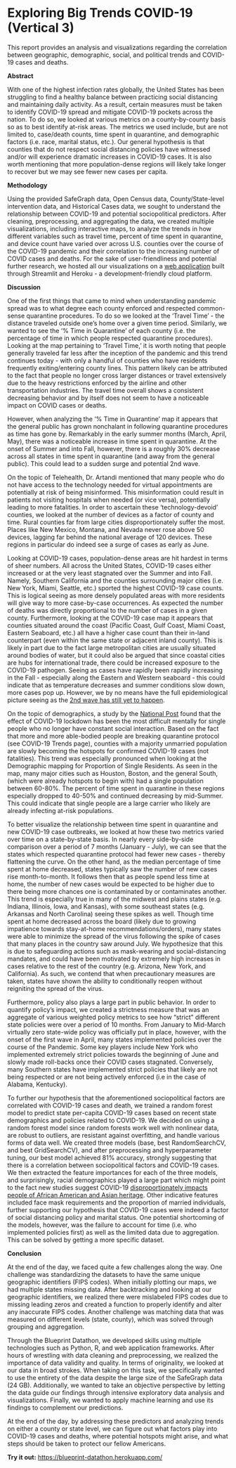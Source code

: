 # Exploring Big Trends COVID-19 (Vertical 3)

This report provides an analysis and visualizations regarding the correlation between geographic, demographic, social, and political trends and COVID-19 cases and deaths.

**Abstract**

With one of the highest infection rates globally, the United States has been struggling to find a healthy balance between practicing social distancing and maintaining daily activity. As a result, certain measures must be taken to identify COVID-19 spread and mitigate COVID-19 pockets across the nation. To do so, we looked at various metrics on a county-by-county basis so as to best identify at-risk areas. The metrics we used include, but are not limited to, case/death counts, time spent in quarantine, and demographic factors (i.e. race, marital status, etc.). Our general hypothesis is that counties that do not respect social distancing policies have witnessed and/or will experience dramatic increases in COVID-19 cases. It is also worth mentioning that more population-dense regions will likely take longer to recover but we may see fewer new cases per capita.

**Methodology**

Using the provided SafeGraph data, Open Census data, County/State-level intervention data, and Historical Cases data, we sought to understand the relationship between COVID-19 and potential sociopolitical predictors. After cleaning, preprocessing, and aggregating the data, we created multiple visualizations, including interactive maps, to analyze the trends in how different variables such as travel time, percent of time spent in quarantine, and device count have varied over across U.S. counties over the course of the COVID-19 pandemic and their correlation to the increasing number of COVID cases and deaths. For the sake of user-friendliness and potential further research, we hosted all our visualizations on a [web application](https://blueprint-datathon.herokuapp.com/) built through Streamlit and Heroku - a development-friendly cloud platform. 

**Discussion**

One of the first things that came to mind when understanding pandemic spread was to what degree each county enforced and respected common-sense quarantine procedures. To do so we looked at the ‘Travel Time’ - the distance traveled outside one’s home over a given time period. Similarly, we wanted to see the ‘% Time in Quarantine’ of each county (i.e. the percentage of time in which people respected quarantine procedures). Looking at the map pertaining to ‘Travel Time,’ it is worth noting that people generally traveled far less after the inception of the pandemic and this trend continues today - with only a handful of counties who have residents frequently exiting/entering county lines. This pattern likely can be attributed to the fact that people no longer cross larger distances or travel extensively due to the heavy restrictions enforced by the airline and other transportation industries. The travel time overall shows a consistent decreasing behavior and by itself does not seem to have a noticeable impact on COVID cases or deaths.

However, when analyzing the ‘% Time in Quarantine’ map it appears that the general public has grown nonchalant in following quarantine procedures as time has gone by. Remarkably in the early summer months (March, April, May), there was a noticeable increase in time spent in quarantine. At the onset of Summer and into Fall, however, there is a roughly 30% decrease across all states in time spent in quarantine (and away from the general public). This could lead to a sudden surge and potential 2nd wave.

On the topic of Telehealth, Dr. Artandi mentioned that many people who do not have access to the technology needed for virtual appointments are potentially at risk of being misinformed. This misinformation could result in patients not visiting hospitals when needed (or vice versa), potentially leading to more fatalities. In order to ascertain these ‘technology-devoid’ counties, we looked at the number of devices as a factor of county and time. Rural counties far from large cities disproportionately suffer the most. Places like New Mexico, Montana, and Nevada never rose above 50 devices, lagging far behind the national average of 120 devices. These regions in particular do indeed see a surge of cases as early as June.

Looking at COVID-19 cases, population-dense areas are hit hardest in terms of sheer numbers. All across the United States, COVID-19 cases either increased or at the very least stagnated over the Summer and into Fall. Namely, Southern California and the counties surrounding major cities (i.e. New York, Miami, Seattle, etc.) sported the highest COVID-19 case counts. This is logical seeing as more densely populated areas with more residents will give way to more case-by-case occurrences. As expected the number of deaths was directly proportional to the number of cases in a given county. Furthermore, looking at the COVID-19 case map it appears that counties situated around the coast (Pacific Coast, Gulf Coast, Miami Coast, Eastern Seaboard, etc.) all have a higher case count than their in-land counterpart (even within the same state or adjacent inland county). This is likely in part due to the fact large metropolitan cities are usually situated around bodies of water, but it could also be argued that since coastal cities are hubs for international trade, there could be increased exposure to the COVID-19 pathogen. Seeing as cases have rapidly been rapidly increasing in the Fall - especially along the Eastern and Western seaboard - this could indicate that as temperature decreases and summer conditions slow down, more cases pop up. However, we by no means have the full epidemiological picture seeing as the [2nd wave has still yet to happen](https://www.hopkinsmedicine.org/health/conditions-and-diseases/coronavirus/first-and-second-waves-of-coronavirus).

On the topic of demographics, a study by the [National Post](https://nationalpost.com/news/canada/effects-of-covid-19-lockdown-most-difficult-on-single-people-modelling-by-economists-suggests) found that the effect of COVID-19 lockdown has been the most difficult mentally for single people who no longer have constant social interaction. Based on the fact that more and more able-bodied people are breaking quarantine protocol (see COVID-19 Trends page), counties with a majority unmarried population are slowly becoming the hotspots for confirmed COVID-19 cases (not fatalities). This trend was especially pronounced when looking at the Demographic mapping for Proportion of Single Residents. As seen in the map, many major cities such as Houston, Boston, and the general South, (which were already hotspots to begin with) had a single population between 60-80%. The percent of time spent in quarantine in these regions especially dropped to 40-50% and continued decreasing by mid-Summer. This could indicate that single people are a large carrier who likely are already infecting at-risk populations.

To better visualize the relationship between time spent in quarantine and new COVID-19 case outbreaks, we looked at how these two metrics varied over time on a state-by-state basis. In nearly every side-by-side comparison over a period of 7 months (January - July), we can see that the states which respected quarantine protocol had fewer new cases - thereby flattening the curve. On the other hand, as the median percentage of time spent at home decreased, states typically saw the number of new cases rise month-to-month. It follows then that as people spend less time at home, the number of new cases would be expected to be higher due to there being more chances one is contaminated by or contaminates another. This trend is especially true in many of the midwest and plains states (e.g. Indiana, Illinois, Iowa, and Kansas), with some southeast states (e.g. Arkansas and North Carolina) seeing these spikes as well. Though time spent at home decreased across the board (likely due to growing impatience towards stay-at-home recommendations/orders), many states were able to minimize the spread of the virus following the spike of cases that many places in the country saw around July. We hypothesize that this is due to safeguarding actions such as mask-wearing and social-distancing mandates, and could have been motivated by extremely high increases in cases relative to the rest of the country (e.g. Arizona, New York, and California). As such, we contend that when precautionary measures are taken, states have shown the ability to conditionally reopen without reigniting the spread of the virus.

Furthermore, policy also plays a large part in public behavior. In order to quantify policy’s impact, we created a strictness measure that was an aggregate of various weighted policy metrics to see how “strict” different state policies were over a period of 10 months. From January to Mid-March virtually zero state-wide policy was officially put in place, however, with the onset of the first wave in April, many states implemented policies over the course of the Pandemic. Some key players include New York who implemented extremely strict policies towards the beginning of June and slowly made roll-backs once their COVID cases stagnated. Conversely, many Southern states have implemented strict policies that likely are not being respected or are not being actively enforced (i.e in the case of Alabama, Kentucky).

To further our hypothesis that the aforementioned sociopolitical factors are correlated with COVID-19 cases and death, we trained a random forest model to predict state per-capita COVID-19 cases based on recent state demographics and policies related to COVID-19. We decided on using a random forest model since random forests work well with nonlinear data, are robust to outliers, are resistant against overfitting, and handle various forms of data well. We created three models (base, best RandomSearchCV, and best GridSearchCV), and after preprocessing and hyperparameter tuning, our best model achieved 81% accuracy, strongly suggesting that there is a correlation between sociopolitical factors and COVID-19 cases. We then extracted the feature importances for each of the three models, and surprisingly, racial demographics played a large part which might point to the fact new studies suggest COVID-19 [disproportionately impacts people of African American and Asian heritage](https://www.hopkinsmedicine.org/health/conditions-and-diseases/coronavirus/covid19-racial-disparities). Other indicative features included face mask requirements and the proportion of married individuals, further supporting our hypothesis that COVID-19 cases were indeed a factor of social distancing policy and marital status. One potential shortcoming of the models, however, was the failure to account for time (i.e. who implemented policies first) as well as the limited data due to aggregation. This can be solved by getting a more specific dataset.

**Conclusion**

At the end of the day, we faced quite a few challenges along the way. One challenge was standardizing the datasets to have the same unique geographic identifiers (FIPS codes). When initially plotting our maps, we had multiple states missing data. After backtracking and looking at our geographic identifiers, we realized there were mislabeled FIPS codes due to missing leading zeros and created a function to properly identify and alter any inaccurate FIPS codes. Another challenge was matching data that was measured on different levels (state, county), which was solved through grouping and aggregation. 

Through the Blueprint Datathon, we developed skills using multiple technologies such as Python, R, and web application frameworks. After hours of wrestling with data cleaning and preprocessing, we realized the importance of data validity and quality. In terms of originality, we looked at our data in broad strokes. When taking on this task, we specifically wanted to use the entirety of the data despite the large size of the SafeGraph data (24 GB). Additionally, we wanted to take an objective perspective by letting the data guide our findings through intensive exploratory data analysis and visualizations. Finally, we wanted to apply machine learning and use its findings to complement our predictions. 

At the end of the day, by addressing these predictors and analyzing trends on either a county or state level, we can figure out what factors play into COVID-19 cases and deaths, where potential hotspots might arise, and what steps should be taken to protect our fellow Americans.

**Try it out:** https://blueprint-datathon.herokuapp.com/

